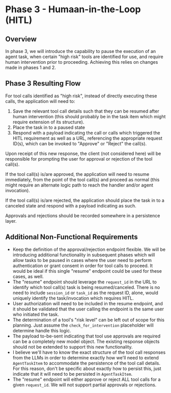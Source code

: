 # Phase 3 - Humaan-in-the-Loop (HITL)

## Overview
In phase 3, we will introduce the capability to pause the execution of an agent task,
when certain "high risk" tools are identified for use, and require human intervention
prior to proceeding. Achieving this relies on changes made in phases 1 and 2.

## Phase 3 Resulting Flow
For tool calls identified as "high risk", instead of directly executing these calls, the
application will need to:

1. Save the relevant tool call details such that they can be resumed after human
   intervention (this should probably be in the task item which might require extension
   of its structure).
2. Place the task in to a paused state
3. Respond with a payload indicating the call or calls which triggered the HITL
   requirement as well as a URL, referencing the appropriate request ID(s), which can
   be invoked to "Approve" or "Reject" the call(s).

Upon receipt of this new response, the client (not considered here) will be responsible
for prompting the user for approval or rejection of the tool call(s).

If the tool call(s) is/are approved, the application will need to resume immediately,
from the point of the tool call(s) and proceed as normal (this might require an
alternate logic path to reach the handler and/or agent invocation).

If the tool call(s) is/are rejected, the application should place the task in to a
canceled state and respond with a payload indicating as such.

Approvals and rejections should be recorded somewhere in a persistence layer.

## Additional Non-Functional Requirements
- Keep the definition of the approval/rejection endpoint flexible. We will be
  introducing additional functionality in subsequent phases which will allow tasks to be
  paused in cases where the user need to perform authentication or grant consent in
  order for tool calls to proceed. It would be ideal if this single "resume" endpoint
  could be used for these cases, as well.
- The "resume" endpoint should leverage the `request_id` in the URL to identify which
  tool call(s) task is being resumed/canceled. There is no need to include `session_id`
  or `task_id` as the request ID, alone, would uniquely identify the task/invocation
  which requires HITL.
- User authorization will need to be included in the resume endpoint, and it should be
  validated that the user calling the endpoint is the same user who initiated the task.
- The determination of a tool's "risk level" can be left out of scope for this planning.
  Just assume the `check_for_intervention` placeholder will determine handle this logic.
- The payload to-be-sent indicating that tool use approvals are required can be a
  completely new model object. The existing response objects should not be extended to
  support this new functionality.
- I believe we'll have to know the exact structure of the tool call responses from the
  LLMs in order to determine exactly how we'll need to extend `AgentTaskItem` to
  accommodate the persistence of the tool call details. For this reason, don't be
  specific about exactly how to persist this, just indicate that it will need to be
  persisted in `AgentTaskItem`.
- The "resume" endpoint will either approve or reject ALL tool calls for a given
  `request_id`. We will not support partial approvals or rejections.
